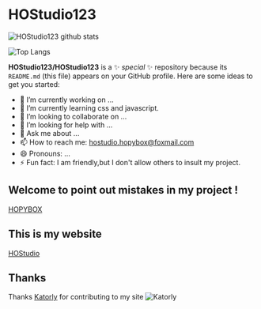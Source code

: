 # HOStudio123
![HOStudio123 github stats](https://github-readme-stats.vercel.app/api?username=WowStarWorld&show_icons=true&theme=aura)

![Top Langs](https://github-readme-stats.vercel.app/api/top-langs/?username=HOStudio123&theme=aura)

**HOStudio123/HOStudio123** is a ✨ _special_ ✨ repository because its `README.md` (this file) appears on your GitHub profile.
Here are some ideas to get you started:
- 🔭 I’m currently working on …
- 🌱 I’m currently learning css and javascript.
- 👯 I’m looking to collaborate on ...
- 🤔 I’m looking for help with ...
- 💬 Ask me about ...
- 📫 How to reach me: hostudio.hopybox@foxmail.com
- 😄 Pronouns: ...
- ⚡ Fun fact: I am friendly,but I don't allow others to insult my project.
## Welcome to point out mistakes in my project !
[HOPYBOX](https://github.com/HOStudio123/HOPYBOX)

## This is my website
[HOStudio](https://hostudio123.github.io/)

## Thanks
Thanks [Katorly](https://github.com/katorly) for contributing to my site
![Katorly](https://avatars.githubusercontent.com/u/70022443?v=4)

